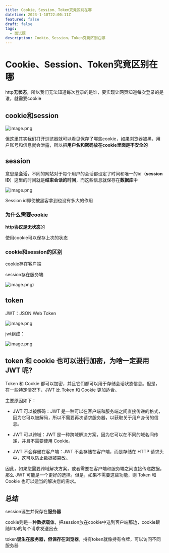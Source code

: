 ```yaml
---
title: Cookie、Session、Token究竟区别在哪
datetime: 2023-1-18T22:00:11Z
featured: false
draft: false
tags:
  - 面试题
description: Cookie、Session、Token究竟区别在哪
---
```

# Cookie、Session、Token究竟区别在哪

http**无状态**，所以我们无法知道每次登录的是谁，要实现让网页知道每次登录的是谁，就需要cookie

## cookie和session

![image.png](https://ldbbs.ldmnq.com/bbs/topic/attachment/2023-2/d407616a-d34f-465e-b83d-84c9776654dd.png)

但这里其实我们打开浏览器就可以看见保存了哪些cookie，如果浏览器被黑，用户账号和信息就会泄露，所以把**用户名和密码放在cookie里面是不安全的**

## session

意思是**会话**，不同的网站对于每个用户的会话都设定了时间和唯一的id（**session ID**）这里的时间就是**结束会话的时间**，而这些信息就保存在**数据库**中

![image.png](https://ldbbs.ldmnq.com/bbs/topic/attachment/2023-2/c3eec108-98fb-4a9e-b922-faca345406dc.png)

Session id即使被黑客拿到也没有多大的作用

### 为什么需要cookie

**http协议是无状态**的

使用cookie可以保存上次的状态

### cookie和session的区别

cookie存在客户端

session存在服务端

![image.png](https://ldbbs.ldmnq.com/bbs/topic/attachment/2023-2/d5a7c4b3-8b46-4cf1-a15b-7d04efcb4f86.png))

## token

JWT：JSON Web Token

![image.png](https://ldbbs.ldmnq.com/bbs/topic/attachment/2023-2/d16279da-1141-441b-8723-f9c7e433dd36.png)

jwt组成：

![image.png](https://ldbbs.ldmnq.com/bbs/topic/attachment/2023-2/a59b9d5b-bce4-4f3d-9332-2727f54d56de.png)

## token 和 cookie 也可以进行加密，为啥一定要用 JWT 呢?
Token 和 Cookie 都可以加密，并且它们都可以用于存储会话状态信息。但是，在一些特定情况下，JWT 比 Token 和 Cookie 更加适合。

主要原因如下：

- JWT 可以被解码：JWT 是一种可以在客户端和服务端之间直接传递的格式，因为它可以被解码，所以不需要再次请求服务器，以获取关于用户身份的信息。

- JWT 可以跨域：JWT 是一种跨域解决方案，因为它可以在不同的域名间传递，并且不需要使用 Cookie。

- JWT 不会存储在客户端：JWT 不会存储在客户端，而是存储在 HTTP 请求头中，这可以防止数据被篡改。

因此，如果您需要跨域解决方案，或者需要在客户端和服务端之间直接传递数据，那么 JWT 可能是一个更好的选择。但是，如果不需要这些功能，则 Token 和 Cookie 也可以适当的解决您的需求。

## 总结

session诞生并保存在**服务器**

cookie则是一种**数据载体**，把session放在cookie中送到客户端那边，cookie跟随http的每个请求发送出去

token**诞生在服务器，但保存在浏览器**，持有token就像持有令牌，可以访问不同服务器